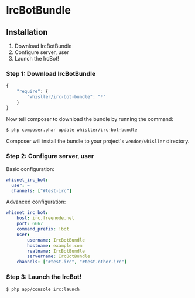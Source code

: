 IrcBotBundle
============

## Installation

1. Download IrcBotBundle
2. Configure server, user
3. Launch the IrcBot!

### Step 1: Download IrcBotBundle

```js
{
    "require": {
        "whisller/irc-bot-bundle": "*"
    }
}
```

Now tell composer to download the bundle by running the command:

``` bash
$ php composer.phar update whisller/irc-bot-bundle
```

Composer will install the bundle to your project's `vendor/whisller` directory.

### Step 2: Configure server, user

Basic configuration:
```yaml
whisnet_irc_bot:
  user: ~
  channels: ["#test-irc"]
```

Advanced configuration:
```yaml
whisnet_irc_bot:
    host: irc.freenode.net
    port: 6667
    command_prefix: !bot
    user:
        username: IrcBotBundle
        hostname: example.com
        realname: IrcBotBundle
        servername: IrcBotBundle
    channels: ["#test-irc", "#test-other-irc"]
```

### Step 3: Launch the IrcBot!
``` bash
$ php app/console irc:launch
```